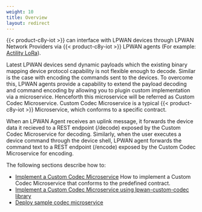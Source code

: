 ```yaml
---
weight: 10
title: Overview
layout: redirect
---
```


{{< product-c8y-iot >}} can interface with LPWAN devices through LPWAN Network Providers via {{< product-c8y-iot >}} LPWAN agents (For example: [Actility LoRa](https://cumulocity.com/guides/protocol-integration/lora-actility/)).

Latest LPWAN devices send dynamic payloads which the existing binary mapping device protocol capability is not flexible enough to decode. Similar is the case with encoding the commands sent to the devices.
To overcome this, LPWAN agents provide a capability to extend the payload decoding and command encoding by allowing you to plugin custom implementation via a microservice.
Henceforth this microservice will be referred as Custom Codec Microservice. Custom Codec Microservice is a typical {{< product-c8y-iot >}} Microservice, which conforms to a specific contract. 

When an LPWAN Agent receives an uplink message, it forwards the device data it recieved to a REST endpoint (/decode) exposed by the Custom Codec Microservice for decoding. Similarly, when the user executes a device command through the device shell, LPWAN agent forwards the command text to a REST endpoint (/encode) exposed by the Custom Codec Microservice for encoding.  

The following sections describe how to:

* [Implement a Custom Codec Microservice](#implement-codec-microservice) How to implement a Custom Codec Microservice that conforms to the predefined contract.
* [Implement a Custom Codec Microservice using lpwan-custom-codec library](#implement-codec-microservice-using-lpwan-custom-codec-library)
* [Deploy sample codec microservice](#deploy-sample-codec-microservice)
